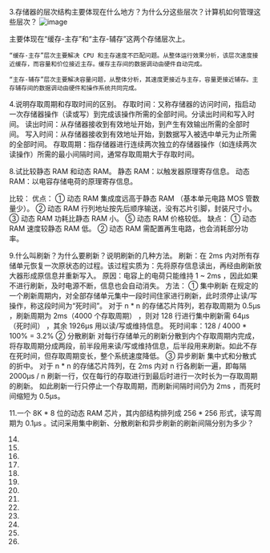 3.存储器的层次结构主要体现在什么地方？为什么分这些层次？计算机如何管理这些层次？
![image](https://github.com/RSMinBamGro/CCP-Exercises/blob/master/%E7%AC%AC%204%20%E7%AB%A0/%E8%AE%A1%E7%AE%97%E6%9C%BA%E5%B1%82%E6%AC%A1%E7%BB%93%E6%9E%84.png)

  主要体现在“缓存-主存”和“主存-辅存”这两个存储层次上。
    
    “缓存-主存”层次主要解决 CPU 和主存速度不匹配问题。从整体运行效果分析，该层次速度接近缓存，而容量和价位接近主存。缓存主存间的数据调动由硬件自动完成。
    
    “主存-辅存”层次主要解决容量问题，从整体分析，其速度更接近与主存，容量更接近辅存。主存辅存间的数据调动由硬件和操作系统共同完成。



4.说明存取周期和存取时间的区别。
  存取时间：又称存储器的访问时间，指启动一次存储器操作（读或写）到完成该操作所需的全部时间。分读出时间和写入时间。
    读出时间：从存储器接收到有效地址开始，到产生有效输出所需的全部时间。
    写入时间：从存储器接收到有效地址开始，到数据写入被选中单元为止所需的全部时间。
  存取周期：指存储器进行连续两次独立的存储器操作（如连续两次读操作）所需的最小间隔时间，通常存取周期大于存取时间。


8.试比较静态 RAM 和动态 RAM。
  静态 RAM：以触发器原理寄存信息。
  动态 RAM：以电容存储电荷的原理寄存信息。
  
  比较：
    优点：
      ① 动态 RAM 集成度远高于静态 RAM （基本单元电路 MOS 管数量少）。
      ② 动态 RAM 行列地址按先后顺序输送，没有芯片引脚，封装尺寸小。
      ③ 动态 RAM 功耗比静态  RAM 小。
      ⑤ 动态 RAM 价格较低。
    缺点：
      ① 动态 RAM 速度较静态  RAM 低。
      ② 动态 RAM 需配置再生电路，也会消耗部分功率。


9.什么叫刷新？为什么要刷新？说明刷新的几种方法。
  刷新：在 2ms 内对所有存储单元恢复一次原状态的过程。该过程实质为：先将原存信息读出，再经由刷新放大器形成原信息并重新写入。
    原因：电容上的电荷只能维持 1 ~ 2ms ，因此如果不进行刷新，及时电源不断，信息也会自动消失。
    方法：
      ① 集中刷新
          在规定的一个刷新周期内，对全部存储单元集中一段时间住家进行刷新，此时须停止读/写操作，称这段时间为“死时间”。
          对于 n * n 的存储芯片阵列，若存取周期为 0.5μs ，刷新周期为 2ms（4000 个存取周期） ，则对 128 行进行集中刷新需 64μs（死时间） ，其余 1926μs 用以读/写或维持信息。
            死时间率：128 / 4000 * 100% = 3.2%
      ② 分散刷新
          对每行存储单元的刷新分散到内个存取周期内完成，将存取周期分成两段，前半段用来读/写或维持信息，后半段用来刷新。如此不存在死时间，但存取周期变长，整个系统速度降低。
      ③ 异步刷新
          集中式和分散式的折中。
          对于 n * n 的存储芯片阵列，在 2ms 内对 n 行各刷新一遍，即每隔 2000μs / n 刷新一行，仅在每行的存取进行到最后时进行一次时长为一存取周期的刷新。
          如此刷新一行只停止一个存取周期，而刷新间隔时间仍为 2ms ，而死时间缩短为 0.5μs。


11.一个 8K * 8 位的动态 RAM 芯片，其内部结构排列成 256 * 256 形式，读写周期为 0.1μs 。试问采用集中刷新、分散刷新和异步刷新的刷新间隔分别为多少？
  

14.

15.

17.

18.

20.

24.

28.

30.

35.

38.

39.

41.

42.


